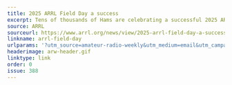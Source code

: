 ```yaml
---
title: 2025 ARRL Field Day a success
excerpt: Tens of thousands of Hams are celebrating a successful 2025 ARRL Field Day.
source: ARRL
sourceurl: https://www.arrl.org/news/view/2025-arrl-field-day-a-success
linkname: arrl-field-day
urlparams: '?utm_source=amateur-radio-weekly&utm_medium=email&utm_campaign=newsletter'
headerimage: arw-header.gif
linktype: link
order: 0
issue: 388
---
```

